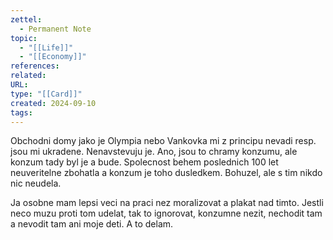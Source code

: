 ```yaml
---
zettel:
  - Permanent Note
topic:
  - "[[Life]]"
  - "[[Economy]]"
references: 
related: 
URL: 
type: "[[Card]]"
created: 2024-09-10
tags:
---
```


Obchodni domy jako je Olympia nebo Vankovka mi z principu nevadi resp. jsou mi ukradene. Nenavstevuju je. Ano, jsou to chramy konzumu, ale konzum tady byl je a bude. Spolecnost behem poslednich 100 let neuveritelne zbohatla a konzum je toho dusledkem. Bohuzel, ale s tim nikdo nic neudela. 

Ja osobne mam lepsi veci na praci nez moralizovat a plakat nad timto. Jestli neco muzu proti tom udelat, tak to ignorovat, konzumne nezit, nechodit tam a nevodit tam ani moje deti. A to delam.
